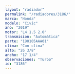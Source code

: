 ```yaml
---
layout: "radiador"
permalink: "/radiadores/3186/"
marca: "Honda"
modelo: "Civic"
ano: "2019"
motor: "L4 1.5 2.0"
transmision: "Automática"
parte: "190105AAA01"
clima: "Con clima"
alto: "26 3/8"
ancho: "17 1/4"
observaciones: "Turbo"
id: "3186"
---
```


